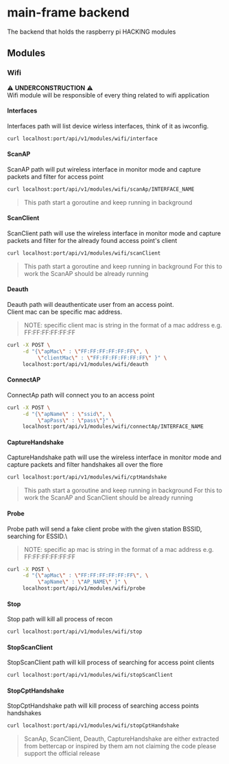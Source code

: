# main-frame backend
The backend that holds the raspberry pi HACKING modules

## Modules

### Wifi
:warning: __UNDERCONSTRUCTION__ :warning:\
Wifi module will be responsible of every thing related to wifi application 

#### Interfaces
Interfaces path will list device wirless interfaces, think of it as iwconfig.
```bash
curl localhost:port/api/v1/modules/wifi/interface
```

#### ScanAP
ScanAP path will put wireless interface in monitor mode and capture packets and filter for access point 
```bash
curl localhost:port/api/v1/modules/wifi/scanAp/INTERFACE_NAME
```
>This path start a goroutine and keep running in background

#### ScanClient
ScanClient path will use the wireless interface in monitor mode and capture packets and filter for the already found access point's client 
```bash
curl localhost:port/api/v1/modules/wifi/scanClient
```
>This path start a goroutine and keep running in background
>For this to work the ScanAP should be already running

#### Deauth
Deauth path will deauthenticate user from an access point.\
Client mac can be specific mac address.
>NOTE: specific client mac is string in the format of a mac address e.g. FF:FF:FF:FF:FF:FF

```bash
curl -X POST \
     -d "{\"apMac\" : \"FF:FF:FF:FF:FF:FF\", \
          \"clientMac\" : \"FF:FF:FF:FF:FF:FF\" }" \
     localhost:port/api/v1/modules/wifi/deauth
```

#### ConnectAP
ConnectAp path will connect you to an access point
```bash
curl -X POST \
     -d "{\"apName\" : \"ssid\", \
          \"apPass\" : \"pass\"}" \
     localhost:port/api/v1/modules/wifi/connectAp/INTERFACE_NAME
```

#### CaptureHandshake
CaptureHandshake path will use the wireless interface in monitor mode and capture packets and filter handshakes all over the flore
```bash
curl localhost:port/api/v1/modules/wifi/cptHandshake
```
>This path start a goroutine and keep running in background
>For this to work the ScanAP and ScanClient should be already running

#### Probe
Probe path will send a fake client probe with the given station BSSID, searching for ESSID.\
>NOTE: specific ap mac is string in the format of a mac address e.g. FF:FF:FF:FF:FF:FF

```bash
curl -X POST \
     -d "{\"apMac\" : \"FF:FF:FF:FF:FF:FF\", \
          \"apName\" : \"AP_NAME\" }" \
     localhost:port/api/v1/modules/wifi/probe
```

#### Stop
Stop path will kill all process of recon
```bash
curl localhost:port/api/v1/modules/wifi/stop
```

#### StopScanClient
StopScanClient path will kill process of searching for access point clients
```bash
curl localhost:port/api/v1/modules/wifi/stopScanClient
```

#### StopCptHandshake
StopCptHandshake path will kill process of searching access points handshakes 
```bash
curl localhost:port/api/v1/modules/wifi/stopCptHandshake
```

>ScanAp, ScanClient, Deauth, CaptureHandshake are either extracted from bettercap or inspired by them am not claiming the code please support the official release 
